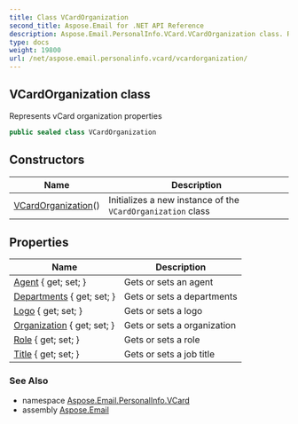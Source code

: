 ```yaml
---
title: Class VCardOrganization
second_title: Aspose.Email for .NET API Reference
description: Aspose.Email.PersonalInfo.VCard.VCardOrganization class. Represents vCard organization properties
type: docs
weight: 19800
url: /net/aspose.email.personalinfo.vcard/vcardorganization/
---
```

## VCardOrganization class

Represents vCard organization properties

```csharp
public sealed class VCardOrganization
```

## Constructors

| Name | Description |
| --- | --- |
| [VCardOrganization](vcardorganization/)() | Initializes a new instance of the `VCardOrganization` class |

## Properties

| Name | Description |
| --- | --- |
| [Agent](../../aspose.email.personalinfo.vcard/vcardorganization/agent/) { get; set; } | Gets or sets an agent |
| [Departments](../../aspose.email.personalinfo.vcard/vcardorganization/departments/) { get; set; } | Gets or sets a departments |
| [Logo](../../aspose.email.personalinfo.vcard/vcardorganization/logo/) { get; set; } | Gets or sets a logo |
| [Organization](../../aspose.email.personalinfo.vcard/vcardorganization/organization/) { get; set; } | Gets or sets a organization |
| [Role](../../aspose.email.personalinfo.vcard/vcardorganization/role/) { get; set; } | Gets or sets a role |
| [Title](../../aspose.email.personalinfo.vcard/vcardorganization/title/) { get; set; } | Gets or sets a job title |

### See Also

* namespace [Aspose.Email.PersonalInfo.VCard](../../aspose.email.personalinfo.vcard/)
* assembly [Aspose.Email](../../)


